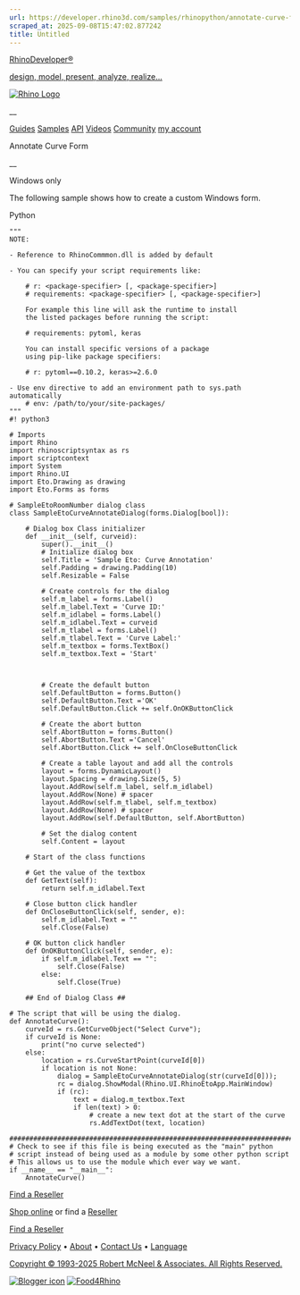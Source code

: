 ```yaml
---
url: https://developer.rhino3d.com/samples/rhinopython/annotate-curve-form/
scraped_at: 2025-09-08T15:47:02.877242
title: Untitled
---
```


[RhinoDeveloper®](/)

[design, model, present, analyze, realize...](/)

[![Rhino Logo](https://developer.rhino3d.com/images/rhinodevlogo.png)](/)

__

[Guides](https://developer.rhino3d.com/guides)
[Samples](https://developer.rhino3d.com/samples)
[API](https://developer.rhino3d.com/api)
[Videos](https://developer.rhino3d.com/videos)
[Community](https://discourse.mcneel.com/c/rhino-developer) [my account
](https://www.rhino3d.com/my-account/ "Manage your account, licenses, and
teams")

Annotate Curve Form

__

Windows only

The following sample shows how to create a custom Windows form.

Python

    
    
    """
    NOTE:
    
    - Reference to RhinoCommmon.dll is added by default
    
    - You can specify your script requirements like:
    
        # r: <package-specifier> [, <package-specifier>]
        # requirements: <package-specifier> [, <package-specifier>]
    
        For example this line will ask the runtime to install
        the listed packages before running the script:
    
        # requirements: pytoml, keras
    
        You can install specific versions of a package
        using pip-like package specifiers:
    
        # r: pytoml==0.10.2, keras>=2.6.0
    
    - Use env directive to add an environment path to sys.path automatically
        # env: /path/to/your/site-packages/
    """
    #! python3
    
    # Imports
    import Rhino
    import rhinoscriptsyntax as rs
    import scriptcontext
    import System
    import Rhino.UI
    import Eto.Drawing as drawing
    import Eto.Forms as forms
     
    # SampleEtoRoomNumber dialog class
    class SampleEtoCurveAnnotateDialog(forms.Dialog[bool]):
     
        # Dialog box Class initializer
        def __init__(self, curveid):
            super().__init__()
            # Initialize dialog box
            self.Title = 'Sample Eto: Curve Annotation'
            self.Padding = drawing.Padding(10)
            self.Resizable = False
     
            # Create controls for the dialog
            self.m_label = forms.Label()
            self.m_label.Text = 'Curve ID:'
            self.m_idlabel = forms.Label()
            self.m_idlabel.Text = curveid
            self.m_tlabel = forms.Label()
            self.m_tlabel.Text = 'Curve Label:'
            self.m_textbox = forms.TextBox()
            self.m_textbox.Text = 'Start'
    
    
    
            # Create the default button
            self.DefaultButton = forms.Button()
            self.DefaultButton.Text ='OK'
            self.DefaultButton.Click += self.OnOKButtonClick
     
            # Create the abort button
            self.AbortButton = forms.Button()
            self.AbortButton.Text ='Cancel'
            self.AbortButton.Click += self.OnCloseButtonClick
     
            # Create a table layout and add all the controls
            layout = forms.DynamicLayout()
            layout.Spacing = drawing.Size(5, 5)
            layout.AddRow(self.m_label, self.m_idlabel)
            layout.AddRow(None) # spacer
            layout.AddRow(self.m_tlabel, self.m_textbox)
            layout.AddRow(None) # spacer
            layout.AddRow(self.DefaultButton, self.AbortButton)
     
            # Set the dialog content
            self.Content = layout
     
        # Start of the class functions
     
        # Get the value of the textbox
        def GetText(self):
            return self.m_idlabel.Text
     
        # Close button click handler
        def OnCloseButtonClick(self, sender, e):
            self.m_idlabel.Text = ""
            self.Close(False)
     
        # OK button click handler
        def OnOKButtonClick(self, sender, e):
            if self.m_idlabel.Text == "":
                self.Close(False)
            else:
                self.Close(True)
     
        ## End of Dialog Class ##
     
    # The script that will be using the dialog.
    def AnnotateCurve():
        curveId = rs.GetCurveObject("Select Curve");
        if curveId is None:
            print("no curve selected")
        else:
            location = rs.CurveStartPoint(curveId[0])
            if location is not None:
                dialog = SampleEtoCurveAnnotateDialog(str(curveId[0]));
                rc = dialog.ShowModal(Rhino.UI.RhinoEtoApp.MainWindow)
                if (rc):
                    text = dialog.m_textbox.Text
                    if len(text) > 0:
                        # create a new text dot at the start of the curve
                        rs.AddTextDot(text, location)
     
    #########################################################################
    # Check to see if this file is being executed as the "main" python
    # script instead of being used as a module by some other python script
    # This allows us to use the module which ever way we want.
    if __name__ == "__main__":
        AnnotateCurve()
    

[Find a Reseller](https://www.rhino3d.com/sales)

[Shop online](https://www.rhino3d.com/store) or find a
[Reseller](https://www.rhino3d.com/sales)

[Find a Reseller](https://www.rhino3d.com/sales)

[Privacy Policy](https://www.rhino3d.com/privacy) •
[About](https://www.rhino3d.com/mcneel/about) • [Contact
Us](https://www.rhino3d.com/mcneel/contact) • [
Language](https://www.rhino3d.com/language "Change to a different region or
language")

[Copyright © 1993-2025 Robert McNeel & Associates. All Rights
Reserved.](https://www.rhino3d.com/mcneel/about)

[](https://www.facebook.com/McNeelRhinoceros/)
[](https://twitter.com/bobmcneel) [](https://www.linkedin.com/groups/75313/)
[](https://www.youtube.com/user/RhinoGuide/videos) [](https://vimeo.com/rhino)
[![Blogger
icon](https://developer.rhino3d.com/images/blogger.svg)](http://blog.rhino3d.com/)
[![Food4Rhino](https://developer.rhino3d.com/images/f4r_icon_01.svg)](https://www.food4rhino.com)

